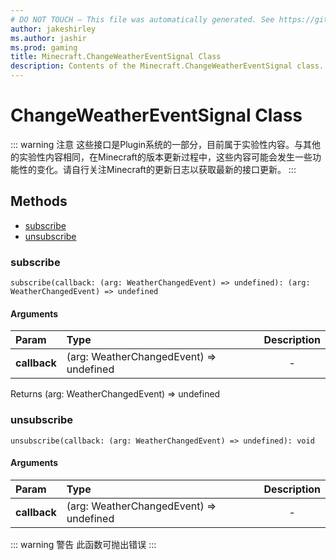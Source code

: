 ```yaml
---
# DO NOT TOUCH — This file was automatically generated. See https://github.com/Mojang/MinecraftScriptingApiDocsGenerator to modify descriptions, examples, etc.
author: jakeshirley
ms.author: jashir
ms.prod: gaming
title: Minecraft.ChangeWeatherEventSignal Class
description: Contents of the Minecraft.ChangeWeatherEventSignal class.
---
```

# ChangeWeatherEventSignal Class
::: warning 注意
这些接口是Plugin系统的一部分，目前属于实验性内容。与其他的实验性内容相同，在Minecraft的版本更新过程中，这些内容可能会发生一些功能性的变化。请自行关注Minecraft的更新日志以获取最新的接口更新。
:::


## Methods
- [subscribe](#subscribe)
- [unsubscribe](#unsubscribe)
  
### **subscribe**
`
subscribe(callback: (arg: WeatherChangedEvent) => undefined): (arg: WeatherChangedEvent) => undefined
`

#### Arguments
| Param | Type | Description |
| :--- | :--- | :---: |
| **callback** | (arg: WeatherChangedEvent) => undefined | - |

Returns (arg: WeatherChangedEvent) => undefined


### **unsubscribe**
`
unsubscribe(callback: (arg: WeatherChangedEvent) => undefined): void
`

#### Arguments
| Param | Type | Description |
| :--- | :--- | :---: |
| **callback** | (arg: WeatherChangedEvent) => undefined | - |


::: warning 警告 此函数可抛出错误 :::

